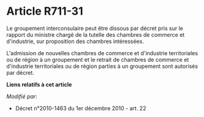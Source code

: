 # Article R711-31

Le groupement interconsulaire peut être dissous par décret pris sur le rapport du ministre chargé de la tutelle des chambres
de commerce et d'industrie, sur proposition des chambres intéressées.

L'admission de nouvelles chambres de commerce et d'industrie territoriales ou de région  à un groupement et le retrait de
chambres de commerce et d'industrie territoriales ou de région  parties à un groupement sont autorisés par décret.

**Liens relatifs à cet article**

_Modifié par_:

  - Décret n°2010-1463 du 1er décembre 2010 - art. 22
